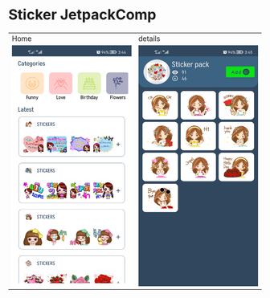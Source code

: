 # Sticker JetpackComp


<table>
  <tr>
    <td>Home </td>
     <td>details</td>
    
  </tr>
  <tr>
    <td><img src="./screens/home.png" width=270 height=480></td>
    <td><img src="./screens/details.png" width=270 height=480></td>

  </tr>
 </table>